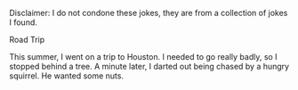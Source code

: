 Disclaimer: I do not condone these jokes, they are from a collection of jokes I found.

Road Trip

This summer, I went on a trip to Houston. I needed to go really badly, so I stopped behind a tree. A minute later, I darted out being chased by a hungry squirrel. He wanted some nuts.

